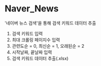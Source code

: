# Naver_News
'네이버 뉴스 검색'을 통해 검색 키워드 데이터 추출
1. 검색 키워드 입력
2. 최대 크롤링 페이지수 입력
3. 관련도순 = 0, 최신순 = 1, 오래된순 = 2
4. 시작날짜, 끝날짜 입력
5. 검색 키워드 데이터 추출(.xlsx)
